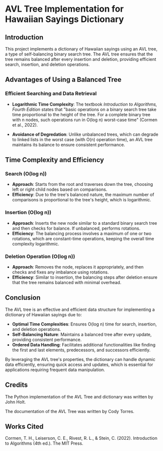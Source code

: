 
# AVL Tree Implementation for Hawaiian Sayings Dictionary

## Introduction
This project implements a dictionary of Hawaiian sayings using an AVL tree, a type of self-balancing binary search tree. The AVL tree ensures that the tree remains balanced after every insertion and deletion, providing efficient search, insertion, and deletion operations. 

## Advantages of Using a Balanced Tree

### Efficient Searching and Data Retrieval
- **Logarithmic Time Complexity**: The textbook *Introduction to Algorithms, Fourth Edition* states that "basic operations on a binary search tree take time proportional to the height of the tree. For a complete binary tree with n nodes, such operations run in O(log n) worst-case time" (Cormen et al., 2022). 

- **Avoidance of Degredation**: Unlike unbalanced trees, which can degrade to linked lists in the worst case (with O(n) operation time), an AVL tree maintains its balance to ensure consistent performance.

## Time Complexity and Efficiency

### Search (O(log n))
- **Approach**: Starts from the root and traverses down the tree, choosing left or right child nodes based on comparisons.
- **Efficiency**: Due to the tree's balanced nature, the maximum number of comparisons is proportional to the tree's height, which is logarithmic.

### Insertion (O(log n))
- **Approach**: Inserts the new node similar to a standard binary search tree and then checks for balance. If unbalanced, performs rotations.
- **Efficiency**: The balancing process involves a maximum of one or two rotations, which are constant-time operations, keeping the overall time complexity logarithmic.

### Deletion Operation (O(log n))
- **Approach**: Removes the node, replaces it appropriately, and then checks and fixes any imbalance using rotations.
- **Efficiency**: Similar to insertion, the balancing steps after deletion ensure that the tree remains balanced with minimal overhead.




## Conclusion
The AVL tree is an effective and efficient data structure for implementing a dictionary of Hawaiian sayings due to:
- **Optimal Time Complexities**: Ensures O(log n) time for search, insertion, and deletion operations.
- **Self-Balancing Nature**: Maintains a balanced tree after every update, providing consistent performance.
- **Ordered Data Handling**: Facilitates additional functionalities like finding the first and last elements, predecessors, and successors efficiently.

By leveraging the AVL tree's properties, the dictionary can handle dynamic data efficiently, ensuring quick access and updates, which is essential for applications requiring frequent data manipulation.

## Credits
The Python implementation of the AVL Tree and dictionary was written by John Holt.

The documentation of the AVL Tree was written by Cody Torres.

## Works Cited

Cormen, T. H., Leiserson, C. E., Rivest, R. L., & Stein, C. (2022). Introduction to Algorithms (4th ed.). The MIT Press.